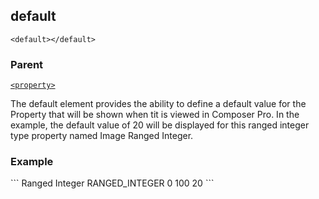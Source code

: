 ## default

`<default></default>`


### Parent

[`<property>`][1]


The default element provides the ability to define a default value for the Property that will be shown when tit is viewed in Composer Pro.  In the example, the default value of 20 will be displayed for this ranged integer type property named Image Ranged Integer.

### Example

<property>
```
			<name>Ranged Integer</name>
			<type>RANGED_INTEGER</type>
			<minimum>0</minimum>
			<maximum>100</maximum>
			<default>20</default>
</property>
```




[1]:	https://verbose-telegram-5004f902.pages.github.io/#properties-xml-property